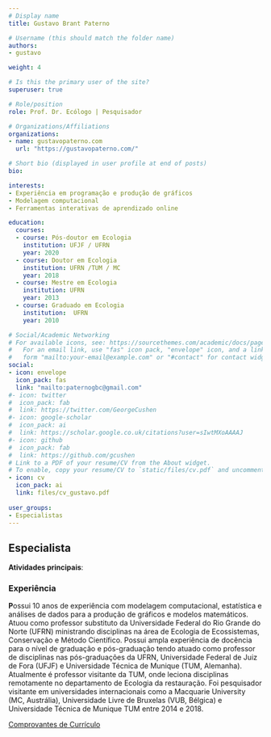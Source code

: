 ```yaml
---
# Display name
title: Gustavo Brant Paterno

# Username (this should match the folder name)
authors:
- gustavo

weight: 4

# Is this the primary user of the site?
superuser: true

# Role/position
role: Prof. Dr. Ecólogo | Pesquisador

# Organizations/Affiliations
organizations:
- name: gustavopaterno.com
  url: "https://gustavopaterno.com/"

# Short bio (displayed in user profile at end of posts)
bio: 

interests:
- Experiência em programação e produção de gráficos
- Modelagem computacional
- Ferramentas interativas de aprendizado online

education:
  courses:
  - course: Pós-doutor em Ecologia
    institution: UFJF / UFRN  
    year: 2020
  - course: Doutor em Ecologia
    institution: UFRN /TUM / MC
    year: 2018
  - course: Mestre em Ecologia
    institution: UFRN
    year: 2013
  - course: Graduado em Ecologia
    institution:  UFRN
    year: 2010

# Social/Academic Networking
# For available icons, see: https://sourcethemes.com/academic/docs/page-builder/#icons
#   For an email link, use "fas" icon pack, "envelope" icon, and a link in the
#   form "mailto:your-email@example.com" or "#contact" for contact widget.
social:
- icon: envelope
  icon_pack: fas
  link: "mailto:paternogbc@gmail.com"
#- icon: twitter
#  icon_pack: fab
#  link: https://twitter.com/GeorgeCushen
#- icon: google-scholar
#  icon_pack: ai
#  link: https://scholar.google.co.uk/citations?user=sIwtMXoAAAAJ
#- icon: github
#  icon_pack: fab
#  link: https://github.com/gcushen
# Link to a PDF of your resume/CV from the About widget.
# To enable, copy your resume/CV to `static/files/cv.pdf` and uncomment the lines below.
- icon: cv
  icon_pack: ai
  link: files/cv_gustavo.pdf
  
user_groups:
- Especialistas
---
```


## Especialista

**Atividades principais**: 

### Experiência

**P**ossui 10 anos de experiência com modelagem computacional, estatística e análises de dados para a produção de gráficos e modelos matemáticos. Atuou como professor substituto da Universidade Federal do Rio Grande do Norte (UFRN) ministrando disciplinas na área de Ecologia de Ecossistemas, Conservação e Método Científico. Possui ampla experiência de docência para o nível de graduação e pós-graduação tendo atuado como professor de disciplinas nas pós-graduações da UFRN, Universidade Federal de Juiz de Fora (UFJF) e Universidade Técnica de Munique (TUM, Alemanha). Atualmente é professor visitante da TUM, onde leciona disciplinas remotamente no departamento de Ecologia da restauração. Foi pesquisador visitante em universidades internacionais como a Macquarie University (MC, Austrália), Universidade Livre de Bruxelas (VUB, Bélgica) e Universidade Técnica de Munique TUM entre 2014 e 2018. 

<a href="https://drive.google.com/drive/folders/1g5kjlTKY23RU_eRfBEIb2e6PChV73v0c?usp=sharing" target="_blank">Comprovantes de Currículo</a>

